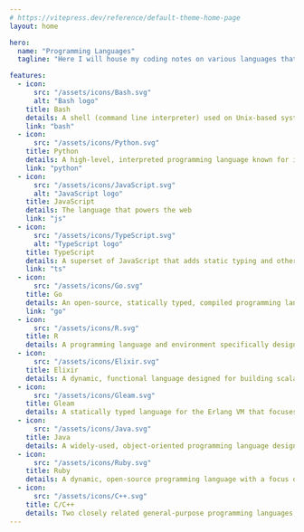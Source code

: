 ```yaml
---
# https://vitepress.dev/reference/default-theme-home-page
layout: home

hero:
  name: "Programming Languages"
  tagline: "Here I will house my coding notes on various languages that I came into contact with"

features:
  - icon:
      src: "/assets/icons/Bash.svg"
      alt: "Bash logo"
    title: Bash
    details: A shell (command line interpreter) used on Unix-based systems that lets you interact with your computer by typing commands
    link: "bash"
  - icon:
      src: "/assets/icons/Python.svg"
    title: Python
    details: A high-level, interpreted programming language known for its readability, simplicity, and vast ecosystem of libraries and frameworks
    link: "python"
  - icon:
      src: "/assets/icons/JavaScript.svg"
      alt: "JavaScript logo"
    title: JavaScript
    details: The language that powers the web
    link: "js"
  - icon:
      src: "/assets/icons/TypeScript.svg"
      alt: "TypeScript logo"
    title: TypeScript
    details: A superset of JavaScript that adds static typing and other features to enhance developer productivity and code quality
    link: "ts"
  - icon:
      src: "/assets/icons/Go.svg"
    title: Go
    details: An open-source, statically typed, compiled programming language aimed at simplicity, efficiency, and reliability
    link: "go"
  - icon:
      src: "/assets/icons/R.svg"
    title: R
    details: A programming language and environment specifically designed for statistical computing, data analysis, and graphical representation of data (COMING SOON)
  - icon:
      src: "/assets/icons/Elixir.svg"
    title: Elixir
    details: A dynamic, functional language designed for building scalable and maintainable applications, running on the Erlang VM (COMING SOON)
  - icon:
      src: "/assets/icons/Gleam.svg"
    title: Gleam
    details: A statically typed language for the Erlang VM that focuses on being small and simple, while offering strong guarantees about the reliability of code  (COMING SOON)
  - icon:
      src: "/assets/icons/Java.svg"
    title: Java
    details: A widely-used, object-oriented programming language designed to be platform-independent through the use of the Java Virtual Machine (COMING SOON)
  - icon:
      src: "/assets/icons/Ruby.svg"
    title: Ruby
    details: A dynamic, open-source programming language with a focus on simplicity and productivity, known for its elegant syntax (COMING SOON)
  - icon:
      src: "/assets/icons/C++.svg"
    title: C/C++
    details: Two closely related general-purpose programming languages, which are efficient and fast, and provide low-level access to memory(COMING SOON)
---
```

